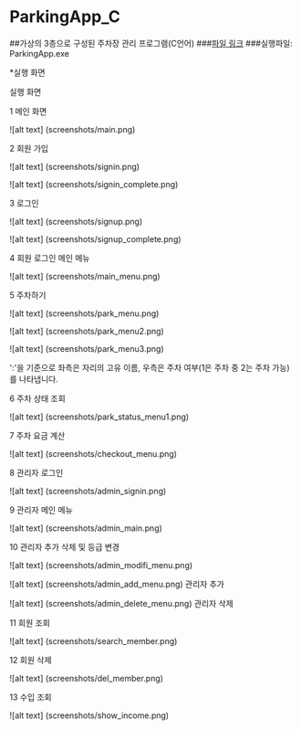 # ParkingApp_C
##가상의 3층으로 구성된 주차장 관리 프로그램(C언어)
###[파일 링크](https://github.com/knh21c/ParkingApp_C/archive/master.zip)
###실행파일: ParkingApp.exe


*실행 화면

실행 화면

1 메인 화면

![alt text] (screenshots/main.png)

2 회원 가입

![alt text] (screenshots/signin.png)

![alt text] (screenshots/signin_complete.png)

3 로그인

![alt text] (screenshots/signup.png)

![alt text] (screenshots/signup_complete.png)

4 회원 로그인 메인 메뉴

![alt text] (screenshots/main_menu.png)

5 주차하기

![alt text] (screenshots/park_menu.png)

![alt text] (screenshots/park_menu2.png)

![alt text] (screenshots/park_menu3.png)

':'을 기준으로 좌측은 자리의 고유 이름, 우측은 주차 여부(1은 주차 중 2는 주차 가능)를 나타냅니다.

6 주차 상태 조회

![alt text] (screenshots/park_status_menu1.png)

7 주차 요금 계산

![alt text] (screenshots/checkout_menu.png)

8 관리자 로그인

![alt text] (screenshots/admin_signin.png)

9 관리자 메인 메뉴

![alt text] (screenshots/admin_main.png)

10 관리자 추가 삭제 및 등급 변경

![alt text] (screenshots/admin_modifi_menu.png)

![alt text] (screenshots/admin_add_menu.png)
관리자 추가

![alt text] (screenshots/admin_delete_menu.png)
관리자 삭제

11 회원 조회

![alt text] (screenshots/search_member.png)

12 회원 삭제

![alt text] (screenshots/del_member.png)

13 수입 조회

![alt text] (screenshots/show_income.png)
